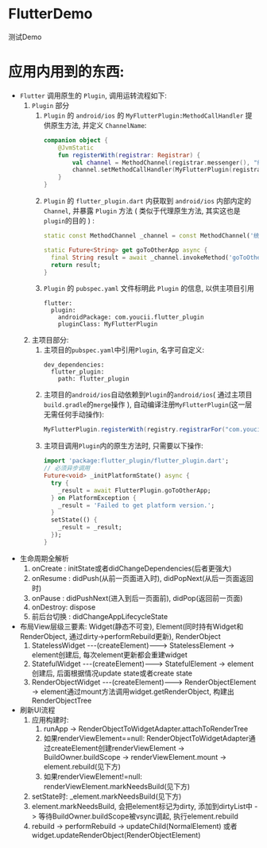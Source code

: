 # FlutterDemo

测试Demo

# 应用内用到的东西:

- `Flutter` 调用原生的 `Plugin`, 调用运转流程如下:
    1. `Plugin` 部分
        1. `Plugin` 的 `android/ios` 的 `MyFlutterPlugin:MethodCallHandler` 提供原生方法, 并定义 `ChannelName`:
            ```kotlin
            companion object {
                @JvmStatic
                fun registerWith(registrar: Registrar) {
                    val channel = MethodChannel(registrar.messenger(), "统一的渠道名字")
                    channel.setMethodCallHandler(MyFlutterPlugin(registrar.activity()))
                }
            }
            ```
        2. `Plugin` 的 `flutter_plugin.dart` 内获取到 `android/ios` 内部内定的 `Channel`, 并暴露 `Plugin` 方法 ( 类似于代理原生方法, 其实这也是`plugin`的目的 ) :
            ```dart
            static const MethodChannel _channel = const MethodChannel('统一的渠道名字');
            
            static Future<String> get goToOtherApp async {
              final String result = await _channel.invokeMethod('goToOtherApp');
              return result;
            }
            ```
        3. `Plugin` 的 `pubspec.yaml` 文件标明此 `Plugin` 的信息, 以供主项目引用
            ```
            flutter:
              plugin:
                androidPackage: com.youcii.flutter_plugin
                pluginClass: MyFlutterPlugin
            ```    
    2. 主项目部分:
        1. 主项目的`pubspec.yaml`中引用`Plugin`, 名字可自定义:
            ```
            dev_dependencies:
              flutter_plugin:
                path: flutter_plugin
            ```
        2. 主项目的`android/ios`自动依赖到`Plugin`的`android/ios`( 通过主项目`build.gradle`的`merge`操作 ), 自动编译注册`MyFlutterPlugin`(这一层无需任何手动操作):
            ```java
            MyFlutterPlugin.registerWith(registry.registrarFor("com.youcii.flutter_plugin.MyFlutterPlugin"));
            ```
        3. 主项目调用`Plugin`内的原生方法时, 只需要以下操作:
            ```dart
            import 'package:flutter_plugin/flutter_plugin.dart';
            // 必须异步调用
            Future<void> _initPlatformState() async {
              try {
                _result = await FlutterPlugin.goToOtherApp;
              } on PlatformException {
                _result = 'Failed to get platform version.';
              }
              setState(() {
                _result = _result;
              });
            }
            ```
- 生命周期全解析
    1. onCreate : initState或者didChangeDependencies(后者更强大)
    2. onResume : didPush(从前一页面进入时), didPopNext(从后一页面返回时)
    3. onPause  : didPushNext(进入到后一页面前), didPop(返回前一页面)
    4. onDestroy: dispose
    5. 前后台切换 : didChangeAppLifecycleState
- 布局View层级三要素: Widget(静态不可变), Element(同时持有Widget和RenderObject, 通过dirty->performRebuild更新), RenderObject
    1. StatelessWidget     ---(createElement)---> StatelessElement     -> element创建后, 每次element更新都会重建widget
    2. StatefulWidget      ---(createElement)---> StatefulElement      -> element创建后, 后面根据情况update state或者create state   
    3. RenderObjectWidget  ---(createElement)---> RenderObjectElement  -> element通过mount方法调用widget.getRenderObject, 构建出RenderObjectTree
- 刷新UI流程
    1. 应用构建时:
        1. runApp -> RenderObjectToWidgetAdapter.attachToRenderTree
        2. 如果renderViewElement==null: RenderObjectToWidgetAdapter通过createElement创建renderViewElement -> BuildOwner.buildScope -> renderViewElement.mount -> element.rebuild(见下方)
        3. 如果renderViewElement!=null: renderViewElement.markNeedsBuild(见下方)
    2. setState时: _element.markNeedsBuild(见下方) 
    3. element.markNeedsBuild, 会把element标记为dirty, 添加到dirtyList中 -> 等待BuildOwner.buildScope被vsync调起, 执行element.rebuild
    5. rebuild -> performRebuild -> updateChild(NormalElement) 或者 widget.updateRenderObject(RenderObjectElement)
       
